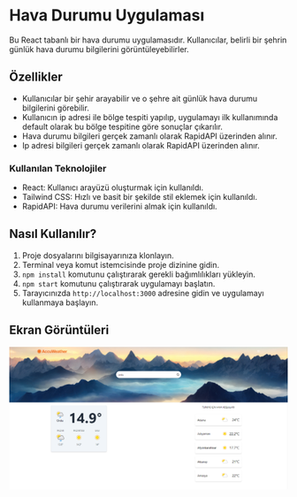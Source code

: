 # Hava Durumu Uygulaması

Bu React tabanlı bir hava durumu uygulamasıdır. Kullanıcılar, belirli bir şehrin günlük hava durumu bilgilerini görüntüleyebilirler.


## Özellikler

- Kullanıcılar bir şehir arayabilir ve o şehre ait günlük hava durumu bilgilerini görebilir.
- Kullanıcın ip adresi ile bölge tespiti yapılıp, uygulamayı ilk kullanımında default olarak bu bölge tespitine göre sonuçlar çıkarılır.
- Hava durumu bilgileri gerçek zamanlı olarak RapidAPI üzerinden alınır.
- Ip adresi bilgileri gerçek zamanlı olarak RapidAPI üzerinden alınır.


### Kullanılan Teknolojiler

- React: Kullanıcı arayüzü oluşturmak için kullanıldı.
- Tailwind CSS: Hızlı ve basit bir şekilde stil eklemek için kullanıldı.
- RapidAPI: Hava durumu verilerini almak için kullanıldı.

## Nasıl Kullanılır?

1. Proje dosyalarını bilgisayarınıza klonlayın.
2. Terminal veya komut istemcisinde proje dizinine gidin.
3. `npm install` komutunu çalıştırarak gerekli bağımlılıkları yükleyin.
4. `npm start` komutunu çalıştırarak uygulamayı başlatın.
5. Tarayıcınızda `http://localhost:3000` adresine gidin ve uygulamayı kullanmaya başlayın.

## Ekran Görüntüleri

![alt text](image.png)